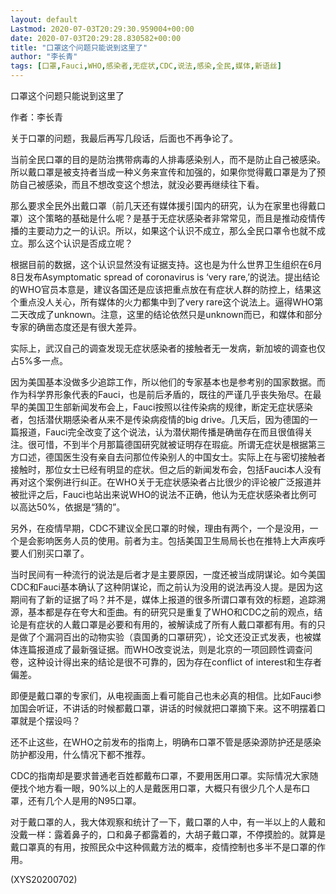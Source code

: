 ```yaml
---
layout: default
Lastmod: 2020-07-03T20:29:30.959004+00:00
date: 2020-07-03T20:29:28.830582+00:00
title: "口罩这个问题只能说到这里了"
author: "李长青"
tags: [口罩,Fauci,WHO,感染者,无症状,CDC,说法,感染,全民,媒体,新语丝]
---
```


口罩这个问题只能说到这里了

作者：李长青

关于口罩的问题，我最后再写几段话，后面也不再争论了。

当前全民口罩的目的是防治携带病毒的人排毒感染别人，而不是防止自己被感染。所以戴口罩是被支持者当成一种义务来宣传和加强的，如果你觉得戴口罩是为了预防自己被感染，而且不想改变这个想法，就没必要再继续往下看。

那么要求全民外出戴口罩（前几天还有媒体援引国内的研究，认为在家里也得戴口罩）这个策略的基础是什么呢？是基于无症状感染者非常常见，而且是推动疫情传播的主要动力之一的认识。所以，如果这个认识不成立，那么全民口罩令也就不成立。那么这个认识是否成立呢？

根据目前的数据，这个认识显然没有证据支持。这也是为什么世界卫生组织在6月8日发布Asymptomatic spread of coronavirus is ‘very rare,’的说法。提出结论的WHO官员本意是，建议各国还是应该把重点放在有症状人群的防控上，结果这个重点没人关心，所有媒体的火力都集中到了very rare这个说法上。逼得WHO第二天改成了unknown。注意，这里的结论依然只是unknown而已，和媒体和部分专家的确凿态度还是有很大差异。

实际上，武汉自己的调查发现无症状感染者的接触者无一发病，新加坡的调查也仅占5%多一点。

因为美国基本没做多少追踪工作，所以他们的专家基本也是参考别的国家数据。而作为科学界形象代表的Fauci，也是前后矛盾的，既往的严谨几乎丧失殆尽。在最早的美国卫生部新闻发布会上，Fauci按照以往传染病的规律，断定无症状感染者，包括潜伏期感染者从来不是传染病疫情的big drive。几天后，因为德国的一篇报道，Fauci完全改变了这个说法，认为潜伏期传播是确凿存在而且很值得关注。很可惜，不到半个月那篇德国研究就被证明存在瑕疵。所谓无症状是根据第三方口述，德国医生没有亲自去问那位传染别人的中国女士。实际上在与密切接触者接触时，那位女士已经有明显的症状。但之后的新闻发布会，包括Fauci本人没有再对这个案例进行纠正。在WHO关于无症状感染者占比很少的评论被广泛报道并被批评之后，Fauci也站出来说WHO的说法不正确，他认为无症状感染者比例可以高达50%，依据是“猜的”。

另外，在疫情早期，CDC不建议全民口罩的时候，理由有两个，一个是没用，一个是会影响医务人员的使用。前者为主。包括美国卫生局局长也在推特上大声疾呼要人们别买口罩了。

当时民间有一种流行的说法是后者才是主要原因，一度还被当成阴谋论。如今美国CDC和Fauci基本确认了这种阴谋论，而之前认为没用的说法再没人提。是因为这期间有了新的证据了吗？并不是，媒体上报道的很多所谓口罩有效的标题，追踪溯源，基本都是存在夸大和歪曲。有的研究只是重复了WHO和CDC之前的观点，结论是有症状的人戴口罩是必要和有用的，被解读成了所有人戴口罩都有用。有的只是做了个漏洞百出的动物实验（袁国勇的口罩研究），论文还没正式发表，也被媒体连篇报道成了最新强证据。而WHO改变说法，则是北京的一项回顾性调查问卷，这种设计得出来的结论是很不可靠的，因为存在conflict of interest和生存者偏差。

即便是戴口罩的专家们，从电视画面上看可能自己也未必真的相信。比如Fauci参加国会听证，不讲话的时候都戴口罩，讲话的时候就把口罩摘下来。这不明摆着口罩就是个摆设吗？

还不止这些，在WHO之前发布的指南上，明确布口罩不管是感染源防护还是感染防护都没用，什么情况下都不推荐。

CDC的指南却是要求普通老百姓都戴布口罩，不要用医用口罩。实际情况大家随便找个地方看一眼，90%以上的人是戴医用口罩，大概只有很少几个人是布口罩，还有几个人是用的N95口罩。

对于戴口罩的人，我大体观察和统计了一下，戴口罩的人中，有一半以上的人戴和没戴一样：露着鼻子的，口和鼻子都露着的，大胡子戴口罩，不停摸脸的。就算是戴口罩真的有用，按照民众中这种佩戴方法的概率，疫情控制也多半不是口罩的作用。

(XYS20200702)

